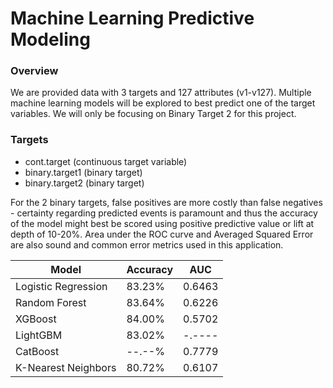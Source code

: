 # Machine Learning Predictive Modeling

### Overview
We are provided data with 3 targets and 127 attributes (v1-v127). Multiple machine learning models will be explored to best predict one of the target variables. We will only be focusing on Binary Target 2 for this project.

### Targets
- cont.target (continuous target variable)
- binary.target1 (binary target)
- binary.target2 (binary target)

For the 2 binary targets, false positives are more costly than false negatives - certainty regarding predicted events is paramount and thus the accuracy of the model might best be scored using positive predictive value or lift at depth of 10-20%. Area under the ROC curve and Averaged Squared Error are also sound and common error metrics used in this application.



|          Model        |    Accuracy   |    AUC    |
| --------------------- | ------------- | --------- |
|  Logistic Regression  |     83.23%    |   0.6463  |
|      Random Forest    |     83.64%    |   0.6226  |
|        XGBoost        |     84.00%    |   0.5702  |
|        LightGBM       |     83.02%    |   -.----  |
|        CatBoost       |     --.--%    |   0.7779  |
|  K-Nearest Neighbors  |     80.72%    |   0.6107  |
